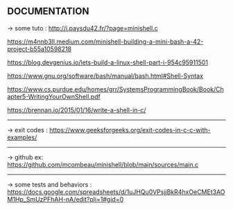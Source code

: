 ## DOCUMENTATION

-> some tuto :
http://i.paysdu42.fr/?page=minishell.c

https://m4nnb3ll.medium.com/minishell-building-a-mini-bash-a-42-project-b55a10598218

https://blog.devgenius.io/lets-build-a-linux-shell-part-i-954c95911501

https://www.gnu.org/software/bash/manual/bash.html#Shell-Syntax

https://www.cs.purdue.edu/homes/grr/SystemsProgrammingBook/Book/Chapter5-WritingYourOwnShell.pdf

https://brennan.io/2015/01/16/write-a-shell-in-c/

---
-> exit codes :
https://www.geeksforgeeks.org/exit-codes-in-c-c-with-examples/

---
-> github ex:
https://github.com/mcombeau/minishell/blob/main/sources/main.c

---
-> some tests and behaviors :
https://docs.google.com/spreadsheets/d/1uJHQu0VPsjjBkR4hxOeCMEt3AOM1Hp_SmUzPFhAH-nA/edit?pli=1#gid=0